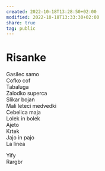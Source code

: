 ```yaml
---  
created: 2022-10-18T13:28:50+02:00  
modified: 2022-10-18T13:33:30+02:00  
share: true  
tag: public  
---  
```

  
# Risanke  
  
Gasilec samo  
Cofko cof  
Tabaluga  
Zalodko superca  
Slikar bojan  
Mali leteci medvedki  
Cebelica maja  
Lolek in bolek  
Ajeto  
Krtek  
Jajo in pajo  
La linea  
  
Yify  
Rargbr  
